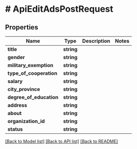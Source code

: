 # # ApiEditAdsPostRequest

## Properties

Name | Type | Description | Notes
------------ | ------------- | ------------- | -------------
**title** | **string** |  |
**gender** | **string** |  |
**military_exemption** | **string** |  |
**type_of_cooperation** | **string** |  |
**salary** | **string** |  |
**city_province** | **string** |  |
**degree_of_education** | **string** |  |
**address** | **string** |  |
**about** | **string** |  |
**organization_id** | **string** |  |
**status** | **string** |  |

[[Back to Model list]](../../README.md#models) [[Back to API list]](../../README.md#endpoints) [[Back to README]](../../README.md)

